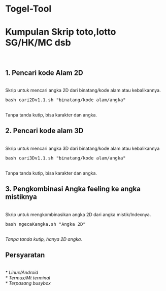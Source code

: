 # Togel-Tool
<h1>Kumpulan Skrip toto,lotto SG/HK/MC dsb</h1><br/>
<h2>1. Pencari kode Alam 2D</h2><br/>
Skrip untuk mencari angka 2D dari binatang/kode alam atau kebalikannya.<br/>
<pre>bash cari2Dv1.1.sh "binatang/kode alam/angka"</pre>
<br/>Tanpa tanda kutip, bisa karakter dan angka.<br/>
<h2>2. Pencari kode alam 3D</h2><br/>
Skrip untuk mencari angka 3D dari binatang/kode alam atau kebalikannya<br/>
<pre>bash cari3Dv1.1.sh "binatang/kode alam/angka"</pre>
<br/>Tanpa tanda kutip, bisa karakter dan angka.<br/>
<h2>3. Pengkombinasi Angka feeling ke angka mistiknya</h2>
<br/>Skrip untuk mengkombinasikan angka 2D dari angka mistik/Indexnya.<br/>
<pre>bash ngecaKangka.sh "Angka 2D"</pre>
<br/><i>Tanpa tanda kutip, hanya 2D angka.</i><br/>
<h2>Persyaratan</h2><br/>
<i>* Linux/Android<br/>
* Termux/Mt terminal<br/>
* Terpasang busybox
</i>
